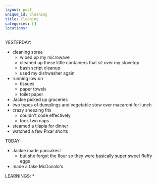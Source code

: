 ```yaml
---
layout: post
unique_id: cleaning
title: Cleaning
categories: []
locations: 
---
```


YESTERDAY:
* cleaning spree
  * wiped up my microwave
  * cleaned up these little containers that sit over my stovetop
  * bash script cleanup
  * used my dishwasher again
* running low on
  * tissues
  * paper towels
  * toilet paper
* Jackie picked up groceries
* two types of dumplings and vegetable stew over macaroni for lunch
* crazy sneezing fits
  * couldn't code effectively
  * took two naps
* steamed a tilapia for dinner
* watched a few Pixar shorts

TODAY:
* Jackie made pancakes!
  * but she forgot the flour so they were basically super sweet fluffy eggs
* made a fake McDonald's

LEARNINGS:
* 
